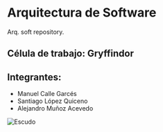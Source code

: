 # Arquitectura de Software
Arq. soft repository.

## Célula de trabajo: Gryffindor
Integrantes:
---------------
* Manuel Calle Garcés
* Santiago López Quiceno
* Alejandro Muñoz Acevedo

![Escudo](https://media.mykaramelli.com/galeria/articulos/decoracion-de-pared-emblema-gryffindor-harry-potter-61cm_12422_1.jpg "Escudo Gryffindor")
